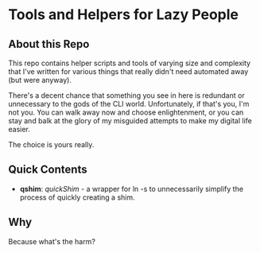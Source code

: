 # Tools and Helpers for Lazy People

## About this Repo

This repo contains helper scripts and tools of varying size and complexity that I've written for various things that really didn't need automated away (but were anyway).

There's a decent chance that something you see in here is redundant or unnecessary to the gods of the CLI world. Unfortunately, if that's you, I'm not you. You can walk away now and choose enlightenment, or you can stay and balk at the glory of my misguided attempts to make my digital life easier. 

The choice is yours really.

## Quick Contents

* **qshim**: *quickShim* - a wrapper for ln -s to unnecessarily simplify the process of quickly creating a shim.

## Why

Because what's the harm?
